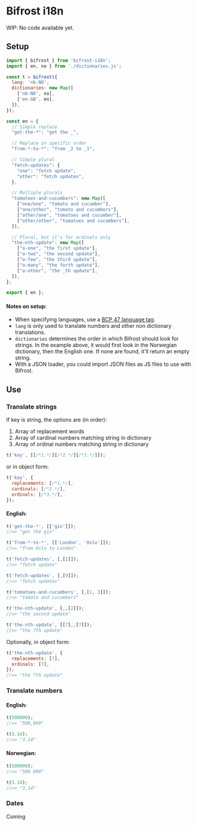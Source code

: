 # Bifrost i18n

WIP: No code available yet.

## Setup

```javascript
import { bifrost } from 'bifrost-i18n';
import { en, no } from './dictionaries.js';

const t = bifrost({
  lang: 'nb-NO',
  dictionaries: new Map([
    ['nb-NO', no],
    ['en-GB', en],
  ]),
});
```

```javascript
const en = {
  // Simple replace
  "get-the-*": "get the _",

  // Replace in specific order
  "from-*-to-*": "from _2 to _1",

  // Simple plural
  "fetch-updates": {
    "one": "fetch update",
    "other": "fetch updates",
  },

  // Multiple plurals
  "tomatoes-and-cucumbers": new Map([
    ["one/one", "tomato and cucumber"],
    ["one/other", "tomato and cucumbers"],
    ["other/one", "tomatoes and cucumber"],
    ["other/other", "tomatoes and cucumbers"],
  ]),

  // Plural, but it's for ordinals only
  "the-nth-update": new Map([
    ["o-one", "the first update"],
    ["o-two", "the second update"],
    ["o-few", "the third update"],
    ["o-many", "the forth update"],
    ["o-other", "the _th update"],
  ]),
};

export { en };
```

#### Notes on setup:

- When specifying languages, use a [BCP 47 language tag](https://www.w3.org/International/articles/language-tags/).
- `lang` is only used to translate numbers and other non dictionary translations. 
- `dictionaries` determines the order in which Bifrost should look for strings. In the example above, it would first look in the Norwegian dictionary, then the English one. If none are found, it'll return an empty string.
- With a JSON loader, you could import JSON files as JS files to use with Bifrost.

## Use

### Translate strings

If key is string, the options are (in order):

1. Array of replacement words
2. Array of cardinal numbers matching string in dictionary
3. Array of ordinal numbers matching string in dictionary

```javascript
t('key', [[/*1.*/][/*2.*/][/*3.*/]]);
```

or in object form:

```javascript
t('key', {
  replacements: [/*1.*/],
  cardinals: [/*2.*/],
  ordinals: [/*3.*/],
});
```


#### English:

```javascript
t('get-the-*', [['gin']]);
//=> "get the gin"
```

```javascript
t('from-*-to-*', [['London', 'Oslo']]);
//=> "from Oslo to London"
```

```javascript
t('fetch-updates', [,[1]]);
//=> "fetch update"
```

```javascript
t('fetch-updates', [,[9]]);
//=> "fetch updates"
```

```javascript
t('tomatoes-and-cucumbers', [,[1, 3]]);
//=> "tomato and cucumbers"
```

```javascript
t('the-nth-update', [,,[2]]);
//=> "the second update"
```

```javascript
t('the-nth-update', [[7],,[7]]);
//=> "the 7th update"
```

Optionally, in object form:

```javascript
t('the-nth-update', {
  replacements: [7],
  ordinals: [7],
});
//=> "the 7th update"
```

### Translate numbers

#### English:
```javascript
t(500000);
//=> "500,000"
```

```javascript
t(3.14);
//=> "3.14"
```

#### Norwegian:
```javascript
t(500000);
//=> "500 000"
```

```javascript
t(3.14);
//=> "3,14"
```

### Dates

Coming
